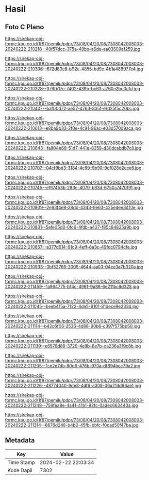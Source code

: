 # Hasil

## Foto C Plano

https://sirekap-obj-formc.kpu.go.id/1f87/pemilu/pdpr/73/08/04/20/08/7308042008003-20240222-210218--40f57dcc-375a-48bb-a6de-aa03609af259.jpg

https://sirekap-obj-formc.kpu.go.id/1f87/pemilu/pdpr/73/08/04/20/08/7308042008003-20240222-210306--672d83c8-b92c-4855-bd9c-4b1a488977c4.jpg

https://sirekap-obj-formc.kpu.go.id/1f87/pemilu/pdpr/73/08/04/20/08/7308042008003-20240222-210328--376fb17c-7402-439b-bc63-a760e2bc0c1d.jpg

https://sirekap-obj-formc.kpu.go.id/1f87/pemilu/pdpr/73/08/04/20/08/7308042008003-20240222-210407--baf00d72-ae57-4763-835f-e1d25f5c20bc.jpg

https://sirekap-obj-formc.kpu.go.id/1f87/pemilu/pdpr/73/08/04/20/08/7308042008003-20240222-210613--e8ba9b33-2f0e-4c91-96ac-e03d570d9aca.jpg

https://sirekap-obj-formc.kpu.go.id/1f87/pemilu/pdpr/73/08/04/20/08/7308042008003-20240222-210643--fa904e69-51d7-441e-8359-d30dcabdb7c8.jpg

https://sirekap-obj-formc.kpu.go.id/1f87/pemilu/pdpr/73/08/04/20/08/7308042008003-20240222-210707--04cf9bd3-3184-4c69-9b90-9cf028d2cce6.jpg

https://sirekap-obj-formc.kpu.go.id/1f87/pemilu/pdpr/73/08/04/20/08/7308042008003-20240222-210745--e197453b-283e-4079-b63d-6750a7470f91.jpg

https://sirekap-obj-formc.kpu.go.id/1f87/pemilu/pdpr/73/08/04/20/08/7308042008003-20240222-210809--2e63f4e8-28dd-4343-9e63-425e4ee3410e.jpg

https://sirekap-obj-formc.kpu.go.id/1f87/pemilu/pdpr/73/08/04/20/08/7308042008003-20240222-210831--5efe05d0-0fc6-4fdb-a437-f85c84825a9b.jpg

https://sirekap-obj-formc.kpu.go.id/1f87/pemilu/pdpr/73/08/04/20/08/7308042008003-20240222-210857--a377d614-61c9-4eff-8a3c-49fdc0794cfe.jpg

https://sirekap-obj-formc.kpu.go.id/1f87/pemilu/pdpr/73/08/04/20/08/7308042008003-20240222-210933--3bf52766-2005-4644-aa03-04ce3a7b320a.jpg

https://sirekap-obj-formc.kpu.go.id/1f87/pemilu/pdpr/73/08/04/20/08/7308042008003-20240222-211459--1a964775-b14c-4961-9a86-6e211bc8d328.jpg

https://sirekap-obj-formc.kpu.go.id/1f87/pemilu/pdpr/73/08/04/20/08/7308042008003-20240222-211045--beeb415a-7122-4de5-9101-81dece9e233d.jpg

https://sirekap-obj-formc.kpu.go.id/1f87/pemilu/pdpr/73/08/04/20/08/7308042008003-20240222-211114--b42c6f06-2536-4d88-90b6-c397f575bb60.jpg

https://sirekap-obj-formc.kpu.go.id/1f87/pemilu/pdpr/73/08/04/20/08/7308042008003-20240222-211139--e6576d89-3729-4e8b-8e7b-ca236a3f9c8b.jpg

https://sirekap-obj-formc.kpu.go.id/1f87/pemilu/pdpr/73/08/04/20/08/7308042008003-20240222-211205--1ce2e7db-80d6-476b-970a-df894bcc79a2.jpg

https://sirekap-obj-formc.kpu.go.id/1f87/pemilu/pdpr/73/08/04/20/08/7308042008003-20240222-211226--48774040-9de8-4df6-a309-06a21dd66ae1.jpg

https://sirekap-obj-formc.kpu.go.id/1f87/pemilu/pdpr/73/08/04/20/08/7308042008003-20240222-211248--756fea8e-4a41-41b1-92fc-0adec663443a.jpg

https://sirekap-obj-formc.kpu.go.id/1f87/pemilu/pdpr/73/08/04/20/08/7308042008003-20240222-211314--6676d248-b4b0-45fb-bbfc-f0cad50f47ba.jpg


## Metadata

| Key        | Value               |
| ---------- | ------------------- |
| Time Stamp | 2024-02-22 22:03:34 |
| Kode Dapil | 7302                |



